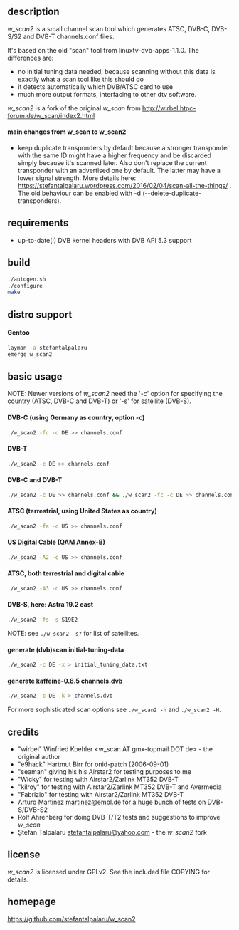 ## description

*w\_scan2* is a small channel scan tool which generates ATSC, DVB-C, DVB-S/S2 and DVB-T channels.conf files.

It's based on the old "scan" tool from linuxtv-dvb-apps-1.1.0. The differences are:
- no initial tuning data needed, because scanning without this data is exactly
  what a scan tool like this should do
- it detects automatically which DVB/ATSC card to use
- much more output formats, interfacing to other dtv software.

*w\_scan2* is a fork of the original *w\_scan* from http://wirbel.htpc-forum.de/w_scan/index2.html

#### main changes from **w\_scan** to **w\_scan2**

- keep duplicate transponders by default because a stronger transponder with
  the same ID might have a higher frequency and be discarded simply because
  it's scanned later. Also don't replace the current transponder with an
  advertised one by default. The latter may have a lower signal strength.
  More details here:
  https://stefantalpalaru.wordpress.com/2016/02/04/scan-all-the-things/ .
  The old behaviour can be enabled with -d (--delete-duplicate-transponders).

## requirements

- up-to-date(!) DVB kernel headers with DVB API 5.3 support

## build

```sh
./autogen.sh
./configure
make
```

## distro support

#### Gentoo

```sh
layman -a stefantalpalaru
emerge w_scan2
```

## basic usage

NOTE: Newer versions of *w\_scan2* need the '-c' option for specifying the
country (ATSC, DVB-C and DVB-T) or '-s' for satellite (DVB-S).


#### DVB-C (using Germany as country, option -c)

```sh
./w_scan2 -fc -c DE >> channels.conf
```

#### DVB-T

```sh
./w_scan2 -c DE >> channels.conf
```

#### DVB-C and DVB-T

```sh
./w_scan2 -c DE >> channels.conf && ./w_scan2 -fc -c DE >> channels.conf
```

#### ATSC (terrestrial, using United States as country)

```sh
./w_scan2 -fa -c US >> channels.conf
```

#### US Digital Cable (QAM Annex-B)

```sh
./w_scan2 -A2 -c US >> channels.conf
```

#### ATSC, both terrestrial and digital cable

```sh
./w_scan2 -A3 -c US >> channels.conf
```

#### DVB-S, here: Astra 19.2 east

```sh
./w_scan2 -fs -s S19E2
```

NOTE: see ```./w_scan2 -s?``` for list of satellites.

#### generate (dvb)scan initial-tuning-data

```sh
./w_scan2 -c DE -x > initial_tuning_data.txt
```

#### generate kaffeine-0.8.5 channels.dvb

```sh
./w_scan2 -c DE -k > channels.dvb
```

For more sophisticated scan options see ```./w_scan2 -h``` and ```./w_scan2 -H```.

## credits

- "wirbel" Winfried Koehler <w_scan AT gmx-topmail DOT de> - the original author
- "e9hack" Hartmut Birr for onid-patch (2006-09-01)
- "seaman" giving his his Airstar2 for testing purposes to me
- "Wicky" for testing with Airstar2/Zarlink MT352 DVB-T
- "kilroy" for testing with Airstar2/Zarlink MT352 DVB-T and Avermedia
- "Fabrizio" for testing with Airstar2/Zarlink MT352 DVB-T
- Arturo Martinez <martinez@embl.de> for a huge bunch of tests on DVB-S/DVB-S2
- Rolf Ahrenberg for doing DVB-T/T2 tests and suggestions to improve *w\_scan*
- Ștefan Talpalaru <stefantalpalaru@yahoo.com> - the *w\_scan2* fork

## license

*w\_scan2* is licensed under GPLv2. See the included file COPYING for details.

## homepage

https://github.com/stefantalpalaru/w_scan2

